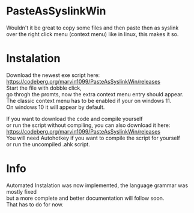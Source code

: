 # PasteAsSyslinkWin
Wouldn't it be great to copy some files and then paste then as syslink  
over the right click menu (context menu) like in linux, this makes it so.

# Instalation
Download the newest exe script here:  
https://codeberg.org/marvin1099/PasteAsSyslinkWin/releases  
Start the file with dobble click,  
go throgh the promts,
now the extra context menu entry should appear.  
The classic context menu has to be enabled if your on windows 11.  
On windows 10 it will appear by default. 

If you want to download the code and compile yourself  
or run the script without compiling, you can also download it here:  
https://codeberg.org/marvin1099/PasteAsSyslinkWin/releases  
You will need Autohotkey if you want to compile the script for yourself  
or run the uncompiled .ahk script. 

# Info
Automated Instalation was now implemented, the language grammar was mostly fixed  
but a more complete and better documentation will follow soon.         
That has to do for now.       
